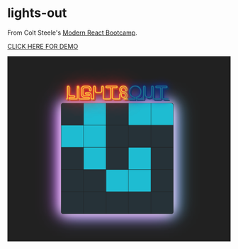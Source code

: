 # lights-out

From Colt Steele's [Modern React Bootcamp](https://www.udemy.com/modern-react-bootcamp/).

[CLICK HERE FOR DEMO](https://julienorcross.github.io/lights-out/)

![alt text](https://github.com/julienorcross/lights-out/blob/master/lightsout.png)
